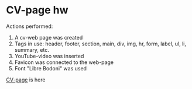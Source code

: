 # CV-page hw
Actions performed:

1. A cv-web page was created 
2. Tags in use: header, footer, section, main, div, img, hr, form, label, ul, li, summary, etc.
3. YouTube-video was inserted 
4. Favicon was connected to the web-page 
5. Font "Libre Bodoni" was used 

[CV-page](https://lirikochi.github.io/cv-page/) is here 
